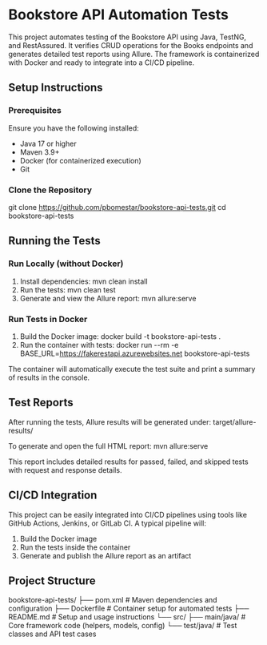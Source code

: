 # Bookstore API Automation Tests

This project automates testing of the Bookstore API using Java, TestNG, and RestAssured. It verifies CRUD operations for the Books endpoints and generates detailed test reports using Allure. The framework is containerized with Docker and ready to integrate into a CI/CD pipeline.

## Setup Instructions

### Prerequisites
Ensure you have the following installed:
- Java 17 or higher
- Maven 3.9+
- Docker (for containerized execution)
- Git

### Clone the Repository
git clone https://github.com/pbomestar/bookstore-api-tests.git
cd bookstore-api-tests

## Running the Tests

### Run Locally (without Docker)
1. Install dependencies:
   mvn clean install
2. Run the tests:
   mvn clean test
3. Generate and view the Allure report:
   mvn allure:serve

### Run Tests in Docker
1. Build the Docker image:
   docker build -t bookstore-api-tests .
2. Run the container with tests:
   docker run --rm -e BASE_URL=https://fakerestapi.azurewebsites.net bookstore-api-tests

The container will automatically execute the test suite and print a summary of results in the console.

## Test Reports
After running the tests, Allure results will be generated under:
target/allure-results/

To generate and open the full HTML report:
mvn allure:serve

This report includes detailed results for passed, failed, and skipped tests with request and response details.

## CI/CD Integration
This project can be easily integrated into CI/CD pipelines using tools like GitHub Actions, Jenkins, or GitLab CI. A typical pipeline will:
1. Build the Docker image
2. Run the tests inside the container
3. Generate and publish the Allure report as an artifact

## Project Structure
bookstore-api-tests/
├── pom.xml                # Maven dependencies and configuration
├── Dockerfile             # Container setup for automated tests
├── README.md              # Setup and usage instructions
└── src/
├── main/java/         # Core framework code (helpers, models, config)
└── test/java/         # Test classes and API test cases
